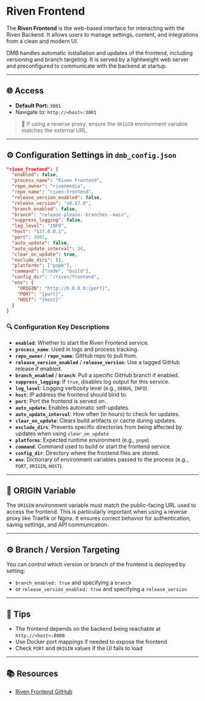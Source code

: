 # Riven Frontend

The **Riven Frontend** is the web-based interface for interacting with the Riven Backend. It allows users to manage settings, content, and integrations from a clean and modern UI.

DMB handles automatic installation and updates of the frontend, including versioning and branch targeting. It is served by a lightweight web server and preconfigured to communicate with the backend at startup.

---

## 🌐 Access
- **Default Port:** `3001`
- Navigate to: `http://<host>:3001`

> 🔐 If using a reverse proxy, ensure the `ORIGIN` environment variable matches the external URL.

---

## ⚙️ Configuration Settings in `dmb_config.json`

```json
"riven_frontend": {
  "enabled": false,
  "process_name": "Riven Frontend",
  "repo_owner": "rivenmedia",
  "repo_name": "riven-frontend",
  "release_version_enabled": false,
  "release_version": "v0.17.0",
  "branch_enabled": false,
  "branch": "release-please--branches--main",
  "suppress_logging": false,
  "log_level": "INFO",
  "host": "127.0.0.1",
  "port": 3001,
  "auto_update": false,
  "auto_update_interval": 24,
  "clear_on_update": true,
  "exclude_dirs": [],
  "platforms": ["pnpm"],
  "command": ["node", "build"],
  "config_dir": "/riven/frontend",
  "env": {
    "ORIGIN": "http://0.0.0.0:{port}",
    "PORT": "{port}",
    "HOST": "{host}"
  }
}
```

### 🔍 Configuration Key Descriptions

- **`enabled`**: Whether to start the Riven Frontend service.
- **`process_name`**: Used in logs and process tracking.
- **`repo_owner`** / **`repo_name`**: GitHub repo to pull from.
- **`release_version_enabled`** / **`release_version`**: Use a tagged GitHub release if enabled.
- **`branch_enabled`** / **`branch`**: Pull a specific GitHub branch if enabled.
- **`suppress_logging`**: If `true`, disables log output for this service.
- **`log_level`**: Logging verbosity level (e.g., `DEBUG`, `INFO`).
- **`host`**: IP address the frontend should bind to.
- **`port`**: Port the frontend is served on.
- **`auto_update`**: Enables automatic self-updates.
- **`auto_update_interval`**: How often (in hours) to check for updates.
- **`clear_on_update`**: Clears build artifacts or cache during updates.
- **`exclude_dirs`**: Prevents specific directories from being affected by updates when using `clear_on_update`
- **`platforms`**: Expected runtime environment (e.g., `pnpm`).
- **`command`**: Command used to build or start the frontend service.
- **`config_dir`**: Directory where the frontend files are stored.
- **`env`**: Dictionary of environment variables passed to the process (e.g., `PORT`, `ORIGIN`, `HOST`).

---

## 🔧 ORIGIN Variable
The `ORIGIN` environment variable must match the public-facing URL used to access the frontend. This is particularly important when using a reverse proxy like Traefik or Nginx. It ensures correct behavior for authentication, saving settings, and API communication.

---

## ⚙️ Branch / Version Targeting
You can control which version or branch of the frontend is deployed by setting:

- `branch_enabled: true` and specifying a `branch`
- or `release_version_enabled: true` and specifying a `release_version`

---

## 🧠 Tips
- The frontend depends on the backend being reachable at `http://<host>:8080`
- Use Docker port mappings if needed to expose the frontend
- Check `PORT` and `ORIGIN` values if the UI fails to load

---

## 📚 Resources
- [Riven Frontend GitHub](https://github.com/rivenmedia/riven-frontend)

